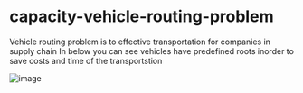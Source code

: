 # capacity-vehicle-routing-problem
Vehicle routing problem is to effective transportation for companies in supply chain
In below you can see vehicles have predefined roots inorder to save costs and time of the transportstion


![image](https://user-images.githubusercontent.com/114586957/196226818-01fd6089-b25f-4901-8dfb-df647ea51950.png)
